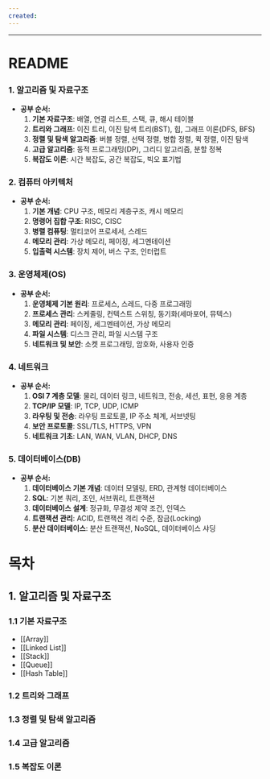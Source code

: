 ```yaml
---
created:
---
```

---
# **README**

### 1. **알고리즘 및 자료구조**

- **공부 순서:**
    1. **기본 자료구조**: 배열, 연결 리스트, 스택, 큐, 해시 테이블
    2. **트리와 그래프**: 이진 트리, 이진 탐색 트리(BST), 힙, 그래프 이론(DFS, BFS)
    3. **정렬 및 탐색 알고리즘**: 버블 정렬, 선택 정렬, 병합 정렬, 퀵 정렬, 이진 탐색
    4. **고급 알고리즘**: 동적 프로그래밍(DP), 그리디 알고리즘, 분할 정복
    5. **복잡도 이론**: 시간 복잡도, 공간 복잡도, 빅오 표기법

### 2. **컴퓨터 아키텍처**

- **공부 순서:**
    1. **기본 개념**: CPU 구조, 메모리 계층구조, 캐시 메모리
    2. **명령어 집합 구조**: RISC, CISC
    3. **병렬 컴퓨팅**: 멀티코어 프로세서, 스레드
    4. **메모리 관리**: 가상 메모리, 페이징, 세그멘테이션
    5. **입출력 시스템**: 장치 제어, 버스 구조, 인터럽트

### 3. **운영체제(OS)**

- **공부 순서:**
    1. **운영체제 기본 원리**: 프로세스, 스레드, 다중 프로그래밍
    2. **프로세스 관리**: 스케줄링, 컨텍스트 스위칭, 동기화(세마포어, 뮤텍스)
    3. **메모리 관리**: 페이징, 세그멘테이션, 가상 메모리
    4. **파일 시스템**: 디스크 관리, 파일 시스템 구조
    5. **네트워크 및 보안**: 소켓 프로그래밍, 암호화, 사용자 인증

### 4. **네트워크**

- **공부 순서:**
    1. **OSI 7 계층 모델**: 물리, 데이터 링크, 네트워크, 전송, 세션, 표현, 응용 계층
    2. **TCP/IP 모델**: IP, TCP, UDP, ICMP
    3. **라우팅 및 전송**: 라우팅 프로토콜, IP 주소 체계, 서브넷팅
    4. **보안 프로토콜**: SSL/TLS, HTTPS, VPN
    5. **네트워크 기초**: LAN, WAN, VLAN, DHCP, DNS

### 5. **데이터베이스(DB)**

- **공부 순서:**
    1. **데이터베이스 기본 개념**: 데이터 모델링, ERD, 관계형 데이터베이스
    2. **SQL**: 기본 쿼리, 조인, 서브쿼리, 트랜잭션
    3. **데이터베이스 설계**: 정규화, 무결성 제약 조건, 인덱스
    4. **트랜잭션 관리**: ACID, 트랜잭션 격리 수준, 잠금(Locking)
    5. **분산 데이터베이스**: 분산 트랜잭션, NoSQL, 데이터베이스 샤딩

# **목차**

## 1. 알고리즘 및 자료구조
### 1.1 기본 자료구조
- [[Array]]
- [[Linked List]]
- [[Stack]]
- [[Queue]]
- [[Hash Table]]
### 1.2 트리와 그래프
### 1.3 정렬 및 탐색 알고리즘
### 1.4 고급 알고리즘
### 1.5 복잡도 이론





